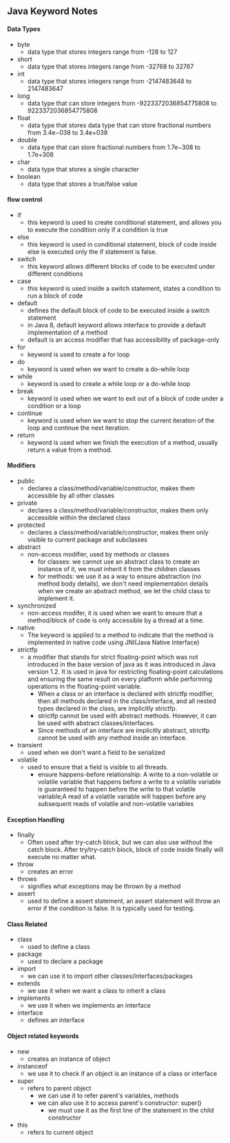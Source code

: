 ## Java Keyword Notes

#### Data Types

- byte
  - data type that stores integers range from -128 to 127
- short
  - data type that stores integers range from -32768 to 32767
- int
  - data type that stores integers range from -2147483648 to 2147483647
- long
  - data type that can store integers from -9223372036854775808 to 9223372036854775808
- float
  - data type that stores data type that can store fractional numbers from 3.4e−038 to 3.4e+038
- double
  - data type that can store fractional numbers from 1.7e−308 to 1.7e+308
- char
  - data type that stores a single character
- boolean
  - data type that stores a true/false value

#### flow control

- if
  - this keyword is used to create conditional statement, and allows you to execute the condition only if a condition is true
- else
  - this keyword is used in conditional statement, block of code inside else is executed only the if statement is false.
- switch
  - this keyword allows different blocks of code to be executed under different conditions
- case
  - this keyword is used inside a switch statement, states a condition to run a block of code
- default
  - defines the default block of code to be executed inside a switch statement
  - in Java 8, default keyword allows interface to provide a default implementation of a method
  - default is an access modifier that has accessibility of package-only
- for
  - keyword is used to create a for loop
- do
  - keyword is used when we want to create a do-while loop
- while
  - keyword is used to create a while loop or a do-while loop
- break
  - keyword is used when we want to exit out of a block of code under a condition or a loop
- continue
  - keyword is used when we want to stop the current iteration of the loop and continue the next iteration.
- return
  - keyword is used when we finish the execution of a method, usually return a value from a method.

#### Modifiers

- public
  - declares a class/method/variable/constructor, makes them accessible by all other classes
- private
  - declares a class/method/variable/constructor, makes them only accessible within the declared class
- protected
  - declares a class/method/variable/constructor, makes them only visible to current package and subclasses
- abstract
  - non-access modifier, used by methods or classes
    - for classes: we cannot use an abstract class to create an instance of it, we must inherit it from the children classes
    - for methods: we use it as a way to ensure abstraction (no method body details), we don't need implementation details when we create an abstract method, we let the child class to implement it.
- synchronized
  - non-access modifer, it is used when we want to ensure that a method/block of code is only accessible by a thread at a time.
- native
  - The keyword is applied to a method to indicate that the method is implemented in native code using JNI(Java Native Interface)
- strictfp
  - a modifier that stands for strict floating-point which was not introduced in the base version of java as it was introduced in Java version 1.2. It is used in java for restricting floating-point calculations and ensuring the same result on every platform while performing operations in the floating-point variable. 
    - When a class or an interface is declared with strictfp modifier, then all methods declared in the class/interface, and all nested types declared in the class, are implicitly strictfp.
    - strictfp cannot be used with abstract methods. However, it can be used with abstract classes/interfaces.
    - Since methods of an interface are implicitly abstract, strictfp cannot be used with any method inside an interface.
- transient
  - used when we don't want a field to be serialized
- volatile
  - used to ensure that a field is visible to all threads.
    - ensure happens-before relationship: A write to a non-volatile or volatile variable that happens before a write to a volatile variable is guaranteed to happen before the write to that volatile variable;A read of a volatile variable will happen before any subsequent reads of volatile and non-volatile variables

#### Exception Handling
 
- finally
  - Often used after try-catch block, but we can also use without the catch block. After try/try-catch block, block of code inside finally will execute no matter what.
- throw
  - creates an error
- throws
  - signifies what exceptions may be thrown by a method
- assert
  - used to define a assert statement, an assert statement will throw an error if the condition is false. It is typically used for testing.

#### Class Related

- class
  - used to define a class
- package
  - used to declare a package
- import
  - we can use it to import other classes/interfaces/packages
- extends
  - we use it when we want a class to inherit a class
- implements
  - we use it when we implements an interface
- interface
  - defines an interface

#### Object related keywords
- new
  - creates an instance of object
- instanceof
  - we use it to check if an object is an instance of a class or interface
- super
  - refers to parent object
    - we can use it to refer parent's variables, methods
    - we can also use it to access parent's constructor: super()
      - we must use it as the first line of the statement in the child constructor
- this
  - refers to current object